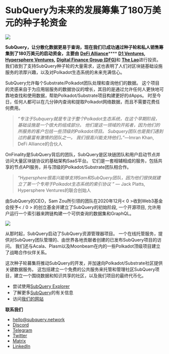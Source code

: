 # SubQuery为未来的发展筹集了180万美元的种子轮资金

![](https://miro.medium.com/max/1400/0*CrM8-LKRt3slWAsN)

**SubQuery，让分散化数据更易于查询，现在我们已成功通过种子轮和私人销售筹集到了180万美元的启动资金，主要由** [**DeFi Alliance**](https://defialliance.co/)**** [**D1 Ventures**](https://d1.ventures/)**,** [**Hypersphere Ventures**](https://hypersphere.ventures/)**,** [**Digital Finance Group (DFG)**](https://www.dfg.group/)和  [**The Lao**](https://www.thelao.io/)进行投资。 我们收到了支持SubQuery种子轮的大量需求，这也表明了人们对区块链基础设施服务的浓厚兴趣，以及对Polkadot生态系统的未来充满信心。

SubQuery允许每个Substrate/Polkadot团队处理和查询他们的数据。 这个项目的灵感来自于为应用层服务的数据协议的增长，其目的是通过允许任何人更快地可靠地查找和使用数据，帮助Polkadot/Substrate项目构建更好的dApps。 时至今日，任何人都可以在几分钟内查询和提取Polkadot网络数据，而且不需要花费任何费用。

> _“专注于Subquery就是专注于整个Polkadot生态系统，在这个早期阶段，基础设施是一个很大的组成部分。 他们是这一领域的开拓者，因为他们的所服务的客户包括一些顶级的Polkadot项目。 Subquery团队也是我们遇到过的最富有激情的团队之一。 我们很高兴能支持他们。”_—Imran Khan, DeFi Alliance的合伙人

OnFinality是SubQuery背后的团队，SubQuery是区块链团队和用户启动节点并访问大量区块链协议的基础架构SaaS平台。 它们是一套相辅相成的服务，包括共享的节点API服务，并与顶级的Polkadot/Substrate团队相合作。

> _“Hypersphere很高兴能够支持Sam和SubQuery团队，因为他们很快就建立了第一个专用于Polkadot生态系统的索引协议 ”_ — Jack Platts, Hypersphere Ventures的联合创始人

由SubQuery的CEO，Sam Zou所引领的团队在2020年12月< 0 >收到Web3基金会授予< / 0 > 的创立基金并建立了SubQuery的初始阶段, 一个开源项目, 允许用户运行一个索引器来跨链构建一个可供查询的数据集和GraphQL。

![](https://miro.medium.com/max/1000/0*kjspGYRr_BtMk015)

从那时起，SubQuery启动了SubQuery资源管理器项目。 一个在线托管服务，提供对SubQuery团队管理的、由世界各地贡献者创建的已发布SubQuery项目的访问。 我们还与Acala、Plasm以及Moonbeam在内的一些Polkadot顶级项目建立了战略合作伙伴关系。

这次种子轮募集将推动SubQuery的开发，并加速向Polkadot/Substrate社区提供关键数据服务。 这包括建立一个免费的公共服务来托管和管理社区SubQuery项目，建立一个围绕数据和知识共享的社区，以及我们项目的最终代币化。

-   尝试使用[SubQuery Explorer](https://explorer.subquery.network/)
-   了解更多[SubQuery](https://doc.subquery.network/)的有关信息
-   访问[我们的网站](https://subquery.network/)

**联系我们**

-   [hello@subquery.network](mailto:hello@subquery.network)
-   [Discord](https://discord.com/invite/78zg8aBSMG)
-   [Telegram](https://t.me/subquerynetwork)
-   [Twitter](https://twitter.com/subquerynetwork)
-   [Matrix](https://matrix.to/#/#subquery:matrix.org)
-   [LinkedIn](https://www.linkedin.com/company/subquery)